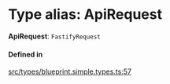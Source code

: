 # Type alias: ApiRequest

 **ApiRequest**: `FastifyRequest`

#### Defined in

[src/types/blueprint.simple.types.ts:57](https://github.com/zjayers/AssembleJS/blob/e3653e0/src/types/blueprint.simple.types.ts#L57)
